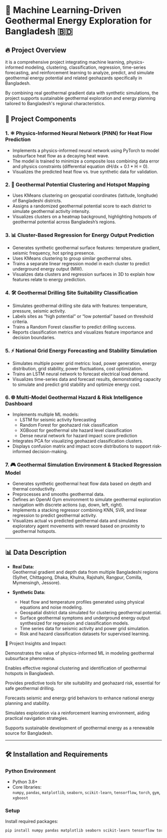 
# 🌋 Machine Learning-Driven Geothermal Energy Exploration for Bangladesh 🇧🇩

## 🔥 Project Overview

it is a comprehensive project integrating machine learning, physics-informed modeling, clustering, classification, regression, time-series forecasting, and reinforcement learning to analyze, predict, and simulate geothermal energy potential and related geohazards specifically in Bangladesh.  

By combining real geothermal gradient data with synthetic simulations, the project supports sustainable geothermal exploration and energy planning tailored to Bangladesh's regional characteristics.


## 🧩 Project Components

### 1. ⚛️ Physics-Informed Neural Network (PINN) for Heat Flow Prediction 

- Implements a physics-informed neural network using PyTorch to model subsurface heat flow as a decaying heat wave.
- The model is trained to minimize a composite loss combining data error and physics constraints (differential equation dH/dx + 0.1 * H = 0).
- Visualizes the predicted heat flow vs. true synthetic data for validation.

### 2. 📍 Geothermal Potential Clustering and Hotspot Mapping 

- Uses KMeans clustering on geospatial coordinates (latitude, longitude) of Bangladeshi districts.
- Assigns a randomized geothermal potential score to each district to simulate geothermal activity intensity.
- Visualizes clusters on a heatmap background, highlighting hotspots of geothermal potential across Bangladesh’s regions.

### 3. 📊 Cluster-Based Regression for Energy Output Prediction 

- Generates synthetic geothermal surface features: temperature gradient, seismic frequency, hot spring presence.
- Uses KMeans clustering to group similar geothermal sites.
- Trains a separate linear regression model in each cluster to predict underground energy output (MW).
- Visualizes data clusters and regression surfaces in 3D to explain how features relate to energy prediction.

### 4. 🛠️ Geothermal Drilling Site Suitability Classification 

- Simulates geothermal drilling site data with features: temperature, pressure, seismic activity.
- Labels sites as “high potential” or “low potential” based on threshold criteria.
- Trains a Random Forest classifier to predict drilling success.
- Reports classification metrics and visualizes feature importance and decision boundaries.

### 5. ⚡ National Grid Energy Forecasting and Stability Simulation 

- Simulates multiple power grid metrics: load, power generation, energy distribution, grid stability, power fluctuations, cost optimization.
- Trains an LSTM neural network to forecast electrical load demand.
- Visualizes time-series data and forecast results, demonstrating capacity to simulate and predict grid stability and optimize energy cost.

### 6. 🌐 Multi-Model Geothermal Hazard & Risk Intelligence Dashboard 

- Implements multiple ML models:
  - LSTM for seismic activity forecasting
  - Random Forest for geohazard risk classification
  - XGBoost for geothermal site hazard level classification
  - Dense neural network for hazard impact score prediction
- Integrates PCA for visualizing geohazard classification clusters.
- Displays confusion matrix and impact score distributions to support risk-informed decision-making.

### 7. 🎮 Geothermal Simulation Environment & Stacked Regression Model 

- Generates synthetic geothermal heat flow data based on depth and thermal conductivity.
- Preprocesses and smooths geothermal data.
- Defines an OpenAI Gym environment to simulate geothermal exploration navigation with discrete actions (up, down, left, right).
- Implements a stacking regressor combining KNN, SVR, and linear regression to predict geothermal activity.
- Visualizes actual vs predicted geothermal data and simulates exploratory agent movements with reward based on proximity to geothermal hotspots.

---

## 📊 Data Description

- **Real Data:**  
  Geothermal gradient and depth data from multiple Bangladeshi regions (Sylhet, Chittagong, Dhaka, Khulna, Rajshahi, Rangpur, Comilla, Mymensingh, Jessore).

- **Synthetic Data:**  
  - Heat flow and temperature profiles generated using physical equations and noise modeling.  
  - Geospatial district data simulated for clustering geothermal potential.  
  - Surface geothermal symptoms and underground energy output synthesized for regression and classification models.  
  - Time series data for seismic activity and power grid simulation.  
  - Risk and hazard classification datasets for supervised learning.


🌟 Project Insights and Impact:

Demonstrates the value of physics-informed ML in modeling geothermal subsurface phenomena.

Enables effective regional clustering and identification of geothermal hotspots in Bangladesh.

Provides predictive tools for site suitability and geohazard risk, essential for safe geothermal drilling.

Forecasts seismic and energy grid behaviors to enhance national energy planning and stability.

Simulates exploration via a reinforcement learning environment, aiding practical navigation strategies.

Supports sustainable development of geothermal energy as a renewable source for Bangladesh.

---

## 🛠️ Installation and Requirements

### Python Environment

- Python 3.8+
- Core libraries:  
  `numpy`, `pandas`, `matplotlib`, `seaborn`, `scikit-learn`, `tensorflow`, `torch`, `gym`, `xgboost`

### Setup

Install required packages:

```bash
pip install numpy pandas matplotlib seaborn scikit-learn tensorflow torch gym xgboost

